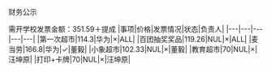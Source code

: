 财务公示

需开学校发票金额：351.59＋提成
|事项|价格|发票情况|状态|负责人|
|---|---|---|---|---|
|第一次超市|114.3|华为|×|ALL|
|百团抽奖奖品|119.26|NUL|×|ALL|
|麦当劳|166.8|华为|✓|董毅|
|小象超市|102.33|NUL|×|董毅|
|教育超市|70|NUL|×|汪坤原|
|打印+卡牌|70|NUL|×|汪坤原|